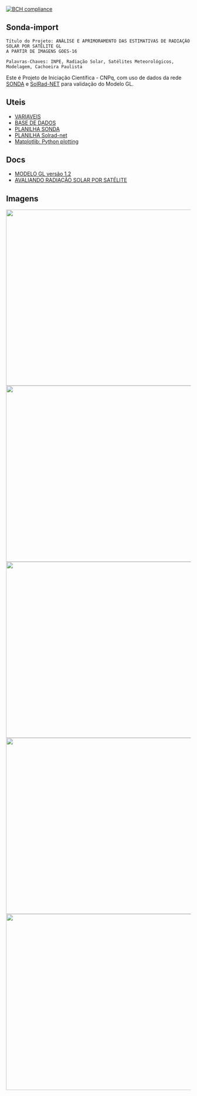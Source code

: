 [![BCH compliance](https://bettercodehub.com/edge/badge/LuizFelipeNeves/Sonda-import?branch=master)](https://bettercodehub.com/)

## Sonda-import
    Título do Projeto: ANÁLISE E APRIMORAMENTO DAS ESTIMATIVAS DE RADIAÇÃO SOLAR POR SATÉLITE GL
    A PARTIR DE IMAGENS GOES-16

    Palavras-Chaves: INPE, Radiação Solar, Satélites Meteorológicos, Modelagem, Cachoeira Paulista

Este é Projeto de Iniciação Científica - CNPq, com uso de dados da rede [SONDA](http://sonda.ccst.inpe.br/) e [SolRad-NET](https://solrad-net.gsfc.nasa.gov/) para validação do Modelo GL.

## Uteis
* [VARIAVEIS](http://sonda.ccst.inpe.br/infos/variaveis.html)
* [BASE DE DADOS](http://sonda.ccst.inpe.br/basedados/index.html)
* [PLANILHA SONDA](https://docs.google.com/spreadsheets/d/1ES7P4ceGymjs6OZsKRsFb3sd5BV8xkTk7Xd2MNBP59U/edit?usp=sharing)
* [PLANILHA Solrad-net](https://docs.google.com/spreadsheets/d/1X-PWb7m5uWbimovofMT0PRdH1fbAE42fSPsN49ktA4Y/edit?usp=sharing)
* [Matplotlib: Python plotting](https://matplotlib.org/)

## Docs
* [MODELO GL versão 1.2](http://satelite.cptec.inpe.br/radiacao/docs/RefTT/RTecnico001-2011-RST-20110624b.pdf)
* [AVALIANDO RADIAÇÃO SOLAR POR SATÉLITE](https://github.com/LuizFelipeNeves/Sonda-import/blob/master/src/docs/Avaliando_RSolar_por_Sat%C3%A9lite_Ceballos_et_al.pdf)

## Imagens

<img width="640" height="480" src="https://raw.githubusercontent.com/LuizFelipeNeves/Sonda-import/master/DADOS/IMAGENS/Selecionados/CPA/5/21.png">
<img width="640" height="480" src="https://raw.githubusercontent.com/LuizFelipeNeves/Sonda-import/master/DADOS/IMAGENS/Selecionados/CPA/7/15.png">
<img width="640" height="480" src="https://raw.githubusercontent.com/LuizFelipeNeves/Sonda-import/master/DADOS/IMAGENS/Selecionados/CPA/7/20.png">
<img width="640" height="480" src="https://raw.githubusercontent.com/LuizFelipeNeves/Sonda-import/master/DADOS/IMAGENS/Selecionados/CPA/Anual.png">
<img width="640" height="480" src="https://raw.githubusercontent.com/LuizFelipeNeves/Sonda-import/master/DADOS/IMAGENS/Selecionados/CPA/Anual-Dispersao.png">

